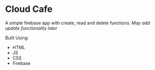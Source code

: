 # Cloud Cafe

A simple firebase app with create, read and delete functions.
*May add update functionality later*

Built Using:

- HTML
- JS
- CSS
- Firebase
